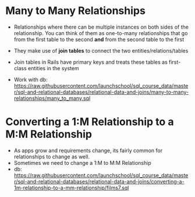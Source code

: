 # Many to Many Relationships
- Relationships where there can be multiple instances on both sides of the relationship.  You can think of them as one-to-many relationships that go from the first table to the second **and** from the second table to the first
- They make use of **join tables** to connect the two entities/relations/tables
- Join tables in Rails have primary keys and treats these tables as first-class entities in the system

- Work with db: https://raw.githubusercontent.com/launchschool/sql_course_data/master/sql-and-relational-databases/relational-data-and-joins/many-to-many-relationships/many_to_many.sql

# Converting a 1:M Relationship to a M:M Relationship
- As apps grow and requirements change, its fairly common for relationships to change as well.
- Sometimes we need to change a 1:M to M:M Relationship
- db: https://raw.githubusercontent.com/launchschool/sql_course_data/master/sql-and-relational-databases/relational-data-and-joins/converting-a-1m-relationship-to-a-mm-relationship/films7.sql